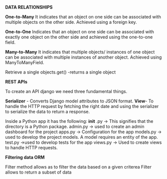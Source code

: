 **DATA RELATIONSHIPS**

**One-to-Many**
It indicates that an object on one side can be associated with multiple objects on the other side.  Achieved using a foreign key.

**One-to-One**
Indicates that an object on one side can be associated with exactly one object on the other side and achieved using the one-to-one field.

**Many-to-Many**
It indicates that multiple objects/ instances of one object can be associated with multiple instances of another object. Achieved using ManyToManyField.


Retrieve a single objects.get() -returns a single object

**REST APIs**

To create an API django we need three fundamental things.

**Serializer** - Converts Django model attributes to JSON format.
**View**- To handle the HTTP request by fetching the right date and using the serializer to serialize the data to return a response.


Inside a Python app it has the following:
__init__ .py -> This signifies that the directory is a Python package.
admin.py  -> used to create an admin dashboard for the project
apps.py  -> Configuration for the app
models.py  -> used to develop the project models. A model requires an entity of the app.
test.py  ->used to develop tests for the app
views.py  -> Used to create views to handle HTTP requests.


**Filtering data ORM**

Filter method allows as to filter the data based on a given criterea
Filter allows to return a subset of data